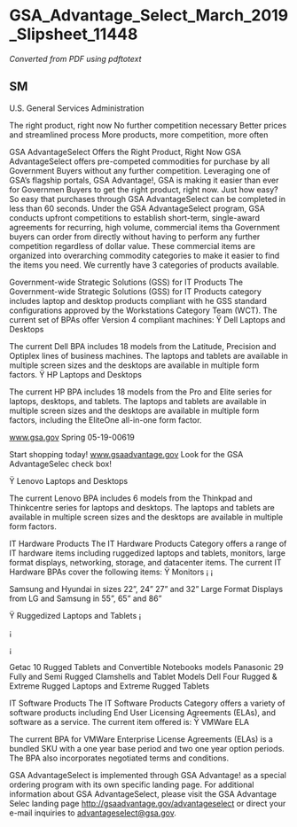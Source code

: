 # GSA_Advantage_Select_March_2019_Slipsheet_11448

_Converted from PDF using pdftotext_

## SM

U.S. General Services Administration

The right product, right now
No further competition necessary
Better prices and streamlined process
More products, more competition, more often

GSA AdvantageSelect Offers the Right Product, Right Now
GSA AdvantageSelect offers pre-competed commodities for
purchase by all Government Buyers without any further
competition. Leveraging one of GSA’s flagship portals, GSA
Advantage!, GSA is making it easier than ever for Governmen
Buyers to get the right product, right now. Just how easy? So
easy that purchases through GSA AdvantageSelect can be
completed in less than 60 seconds.
Under the GSA AdvantageSelect program, GSA conducts
upfront competitions to establish short-term, single-award
agreements for recurring, high volume, commercial items tha
Government buyers can order from directly without having to
perform any further competition regardless of dollar value.
These commercial items are organized into overarching
commodity categories to make it easier to find the items you
need. We currently have 3 categories of products available.

Government-wide Strategic Solutions (GSS)
for IT Products
The Government-wide Strategic Solutions (GSS) for IT Products
category includes laptop and desktop products compliant with
he GSS standard configurations approved by the Workstations
Category Team (WCT). The current set of BPAs offer Version 4
compliant machines:
Ÿ Dell Laptops and Desktops

The current Dell BPA includes 18 models from the Latitude,
Precision and Optiplex lines of business machines. The
laptops and tablets are available in multiple screen sizes
and the desktops are available in multiple form factors.
Ÿ HP Laptops and Desktops

The current HP BPA includes 18 models from the Pro and
Elite series for laptops, desktops, and tablets. The laptops
and tablets are available in multiple screen sizes and the
desktops are available in multiple form factors, including the
EliteOne all-in-one form factor.

www.gsa.gov
Spring
05-19-00619

Start shopping today! www.gsaadvantage.gov
Look for the GSA AdvantageSelec
check box!

Ÿ Lenovo Laptops and Desktops

The current Lenovo BPA includes 6 models from the
Thinkpad and Thinkcentre series for laptops and desktops.
The laptops and tablets are available in multiple screen
sizes and the desktops are available in multiple form
factors.

IT Hardware Products
The IT Hardware Products Category offers a range of IT
hardware items including ruggedized laptops and tablets,
monitors, large format displays, networking, storage, and
datacenter items. The current IT Hardware BPAs cover the
following items:
Ÿ Monitors
¡
¡

Samsung and Hyundai in sizes 22”, 24” 27” and 32”
Large Format Displays from LG and Samsung in 55”,
65” and 86”

Ÿ Ruggedized Laptops and Tablets
¡

¡

¡

Getac 10 Rugged Tablets and Convertible Notebooks
models
Panasonic 29 Fully and Semi Rugged Clamshells and
Tablet Models
Dell Four Rugged & Extreme Rugged Laptops and
Extreme Rugged Tablets

IT Software Products
The IT Software Products Category offers a variety of software
products including End User Licensing Agreements (ELAs),
and software as a service. The current item offered is:
Ÿ VMWare ELA

The current BPA for VMWare Enterprise License
Agreements (ELAs) is a bundled SKU with a one year base
period and two one year option periods. The BPA also
incorporates negotiated terms and conditions.

GSA AdvantageSelect is implemented through
GSA Advantage! as a special ordering program with its own
specific landing page. For additional information about GSA
AdvantageSelect, please visit the GSA Advantage Selec
landing page http://gsaadvantage.gov/advantageselect or
direct your e-mail inquiries to advantageselect@gsa.gov.

